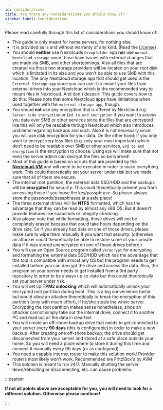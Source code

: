 ```yaml
---
id: considerations
title: Are there any considerations you should know of?
sidebar_label: Considerations
---
```


Please read carefully through this list of considerations you should know of!

- This guide is only meant for home servers, for nothing else.
- It is provided as is and without warranty of any kind. (Read the [License](https://github.com/szaimen/Nextcloud-NAS-Guide/blob/main/LICENSE))
- You should **neither** use Nextclouds `Groupfolder` app **nor** use `normal Nextcloud storage` since those have issues with external changes that are made via SMB, and other shortcomings. Also all files that are created via those two storage providers will be located on your root disk which is limitated in its size and you won't be able to use SMB with this location. The only Nextcloud storage app that should get used is the `External Storage app` since you can use it to mount your files from external drives into your Nextcloud which is the recommended way to mount files in Nextcloud. And don't despair! This guide covers how to do this. Please note that some Nextcloud apps have limitations when used together with the `external storage app`, though.
- You shoud **not** use any encryption that is offered by Nextcloud e.g. `Server side encryption` or `End to end encryption` if you want to access you data over SMB or other services since the files that are encrypted like this will only be readable through Nextcloud which also introduces problems regarding backups and such. Also it is not necessary since you will use disk encryption for your data. On the other hand: if you only want to encrypt very less files (e.g. only your most important) which don't need to be readable over SMB or other services, `End to end encryption` is the encryption to choose. Using `E2E` will make sure that not even the server admin can decrypt the files so be warned!
- Most of this guide is based on scripts that are provided by the [**Nextcloud-VM**](https://github.com/nextcloud/vm) and will need to be executed in order to make everything work. This could theoretically set your server under risk but we made sure that all of them are secure.
- The internal root partition, the external data SSD/HDD and the backups will be **encrypted** for security. This could theoretically prevent you from accessing those if you loose the key/passphrase. So please always store the passwords/passphrases at a safe place!
- The three external drives will be **NTFS** formatted, which has the advantage that they can be read by almost any x86 OS. But it doesn't provide features like snapshots or integrity checking. 
- Also please note that while formatting, those drives will not be completely erased because that could take hours depending on the drive size. So if you already had data on one of those drives, please make sure to wipe them manually if you want that security. (otherwise an attacker could theoretically be able to restore some of your private data if it was stored unencrypted on one of those drives before.)
- You will use an Open Source program called `Veracrypt` for encrypting and formatting the external data SSD/HDD which has the advantage that this tool is compatible with almost any OS but the program needs to get installed before you can decrypt the drive and access the data. Also, the program on your server needs to get installed from a 3rd party repository in order to be always up-to-date but this could theoretically set your server under risk.
- You will set up **TPM2 unlocking** which will automatically unlock your encrypted root partition during boot. This is a big convenience factor but would allow an attacker theoretically to break the encryption of this partition (only with much effort), if he/she steals the whole server. Encrypting the root partition makes sense nonetheless, since an attacker cannot simply take out the internal drive, connect it to another PC and read out all the data in cleartext.
- You will create an off-shore backup drive that needs to get connected to your server every **90 days** (this is configurable) in order to make a new backup. After creating one off-shore backup, the drive should get disconnected from your server and stored at a safe place outside your home. So you will need a place where to store it during this time and connect it manually every 90 days (or as configured).
- You need a capable internet router to make this solution work! Provider routers most likely won't work. Recommended are Fritz!Box's by AVM
- This solution is meant to run 24/7. Manually shutting the server down/rebooting or disconnecting, etc. can cause problems.

:::caution

**If not all points above are acceptable for you, you will need to look for a different solution. Otherwise please continue!**

:::
